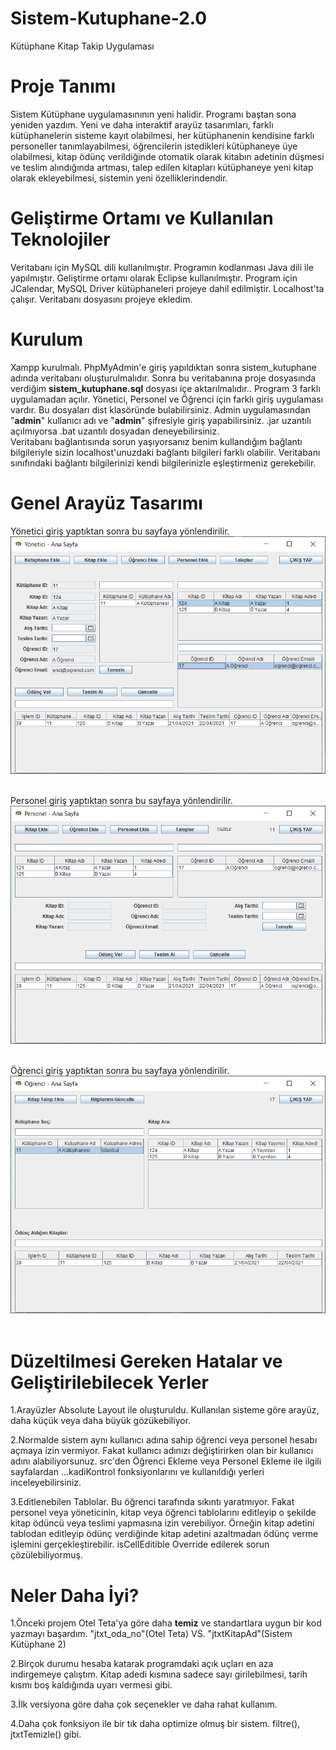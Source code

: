 # Sistem-Kutuphane-2.0
Kütüphane Kitap Takip Uygulaması

# Proje Tanımı

Sistem Kütüphane uygulamasınının yeni halidir. Programı baştan sona yeniden yazdım. Yeni ve daha interaktif arayüz tasarımları,
farklı kütüphanelerin sisteme kayıt olabilmesi, her kütüphanenin kendisine farklı personeller tanımlayabilmesi, 
öğrencilerin istedikleri kütüphaneye üye olabilmesi, kitap ödünç verildiğinde otomatik olarak kitabın adetinin düşmesi 
ve teslim alındığında artması, talep edilen kitapları kütüphaneye yeni kitap olarak ekleyebilmesi, 
sistemin yeni özelliklerindendir.


# Geliştirme Ortamı ve Kullanılan Teknolojiler

Veritabanı için MySQL dili kullanılmıştır. Programın kodlanması Java dili ile yapılmıştır. 
Geliştirme ortamı olarak Eclipse kullanılmıştır. 
Program için JCalendar, MySQL Driver kütüphaneleri projeye dahil edilmiştir. 
Localhost'ta çalışır. Veritabanı dosyasını projeye ekledim.

# Kurulum

Xampp kurulmalı. PhpMyAdmin'e giriş yapıldıktan sonra sistem_kutuphane adında veritabanı oluşturulmalıdır.
Sonra bu veritabanına proje dosyasında verdiğim **sistem_kutuphane.sql** dosyası içe aktarılmalıdır.. Program 3 farklı uygulamadan açılır. 
Yönetici, Personel ve Öğrenci için farklı giriş uygulaması vardır. Bu dosyaları dist klasöründe bulabilirsiniz.
Admin uygulamasından "**admin**" kullanıcı adı ve "**admin**" şifresiyle giriş yapabilirsiniz. 
.jar uzantılı açılmıyorsa .bat uzantılı dosyadan deneyebilirsiniz.  
Veritabanı bağlantısında sorun yaşıyorsanız benim kullandığım bağlantı bilgileriyle 
sizin localhost'unuzdaki bağlantı bilgileri farklı olabilir. 
Veritabanı sınıfındaki bağlantı bilgilerinizi kendi bilgilerinizle eşleştirmeniz gerekebilir. 


# Genel Arayüz Tasarımı

Yönetici giriş yaptıktan sonra bu sayfaya yönlendirilir.  <br/> 
<img src="https://github.com/rkgunay/Sistem-Kutuphane-2.0/blob/main/ekranGoruntuleri/yoneticiAnaSayfa.png" width="600">  <br/> <br/>


Personel giriş yaptıktan sonra bu sayfaya yönlendirilir.  <br/> 
<img src="https://github.com/rkgunay/Sistem-Kutuphane-2.0/blob/main/ekranGoruntuleri/personelAnaSayfa.png" width="600">  <br/> <br/>


Öğrenci giriş yaptıktan sonra bu sayfaya yönlendirilir.  <br/> 
<img src="https://github.com/rkgunay/Sistem-Kutuphane-2.0/blob/main/ekranGoruntuleri/ogrenciAnaSayfa.png" width="600">  <br/> <br/>


# Düzeltilmesi Gereken Hatalar ve Geliştirilebilecek Yerler

1.Arayüzler Absolute Layout ile oluşturuldu. Kullanılan sisteme göre arayüz, daha küçük veya daha büyük gözükebiliyor.

2.Normalde sistem aynı kullanıcı adına sahip öğrenci veya personel hesabı açmaya izin vermiyor. Fakat kullanıcı adınızı değiştirirken 
olan bir kullanıcı adını alabiliyorsunuz. src'den Öğrenci Ekleme veya Personel Ekleme ile ilgili sayfalardan ...kadiKontrol fonksiyonlarını
ve kullanıldığı yerleri inceleyebilirsiniz. 

3.Editlenebilen Tablolar. Bu öğrenci tarafında sıkıntı yaratmıyor. Fakat personel veya yöneticinin, kitap veya öğrenci tablolarını editleyip o şekilde
kitap ödüncü veya teslimi yapmasına izin verebiliyor. Örneğin kitap adetini tablodan editleyip ödünç verdiğinde kitap adetini azaltmadan ödünç verme
işlemini gerçekleştirebilir. isCellEditible Override edilerek sorun çözülebiliyormuş. 

# Neler Daha İyi?

1.Önceki projem Otel Teta'ya göre daha **temiz** ve standartlara uygun bir kod yazmayı başardım. "jtxt_oda_no"(Otel Teta) VS. "jtxtKitapAd"(Sistem Kütüphane 2)  

2.Birçok durumu hesaba katarak programdaki açık uçları en aza indirgemeye çalıştım. Kitap adedi kısmına sadece sayı girilebilmesi, tarih kısmı boş kaldığında
uyarı vermesi gibi. 

3.İlk versiyona göre daha çok seçenekler ve daha rahat kullanım. 

4.Daha çok fonksiyon ile bir tık daha optimize olmuş bir sistem. filtre(), jtxtTemizle() gibi.  
